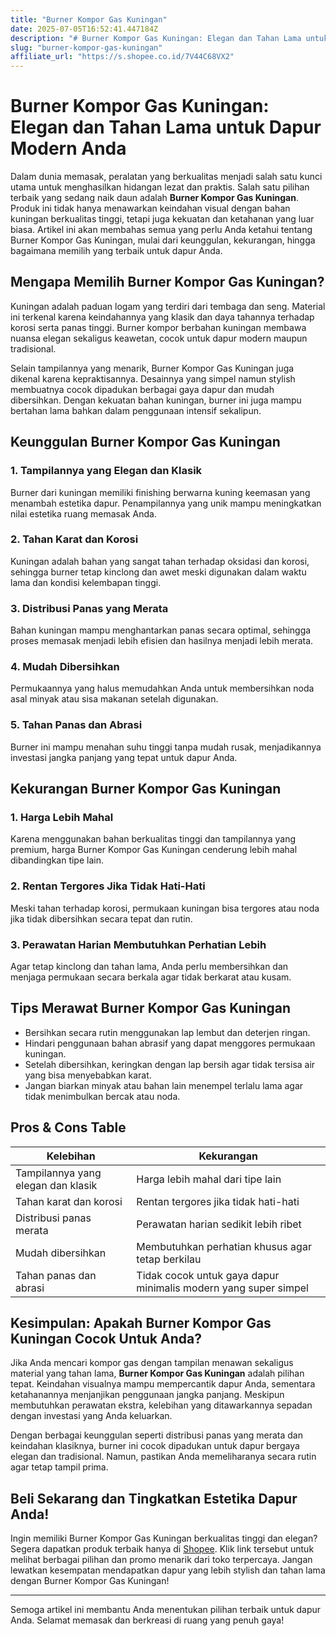 ```yaml
---
title: "Burner Kompor Gas Kuningan"
date: 2025-07-05T16:52:41.447184Z
description: "# Burner Kompor Gas Kuningan: Elegan dan Tahan Lama untuk Dapur Modern Anda..."
slug: "burner-kompor-gas-kuningan"
affiliate_url: "https://s.shopee.co.id/7V44C68VX2"
---
```

# Burner Kompor Gas Kuningan: Elegan dan Tahan Lama untuk Dapur Modern Anda

Dalam dunia memasak, peralatan yang berkualitas menjadi salah satu kunci utama untuk menghasilkan hidangan lezat dan praktis. Salah satu pilihan terbaik yang sedang naik daun adalah **Burner Kompor Gas Kuningan**. Produk ini tidak hanya menawarkan keindahan visual dengan bahan kuningan berkualitas tinggi, tetapi juga kekuatan dan ketahanan yang luar biasa. Artikel ini akan membahas semua yang perlu Anda ketahui tentang Burner Kompor Gas Kuningan, mulai dari keunggulan, kekurangan, hingga bagaimana memilih yang terbaik untuk dapur Anda.

## Mengapa Memilih Burner Kompor Gas Kuningan?

Kuningan adalah paduan logam yang terdiri dari tembaga dan seng. Material ini terkenal karena keindahannya yang klasik dan daya tahannya terhadap korosi serta panas tinggi. Burner kompor berbahan kuningan membawa nuansa elegan sekaligus keawetan, cocok untuk dapur modern maupun tradisional.

Selain tampilannya yang menarik, Burner Kompor Gas Kuningan juga dikenal karena kepraktisannya. Desainnya yang simpel namun stylish membuatnya cocok dipadukan berbagai gaya dapur dan mudah dibersihkan. Dengan kekuatan bahan kuningan, burner ini juga mampu bertahan lama bahkan dalam penggunaan intensif sekalipun.

## Keunggulan Burner Kompor Gas Kuningan

### 1. Tampilannya yang Elegan dan Klasik
Burner dari kuningan memiliki finishing berwarna kuning keemasan yang menambah estetika dapur. Penampilannya yang unik mampu meningkatkan nilai estetika ruang memasak Anda.

### 2. Tahan Karat dan Korosi
Kuningan adalah bahan yang sangat tahan terhadap oksidasi dan korosi, sehingga burner tetap kinclong dan awet meski digunakan dalam waktu lama dan kondisi kelembapan tinggi.

### 3. Distribusi Panas yang Merata
Bahan kuningan mampu menghantarkan panas secara optimal, sehingga proses memasak menjadi lebih efisien dan hasilnya menjadi lebih merata.

### 4. Mudah Dibersihkan
Permukaannya yang halus memudahkan Anda untuk membersihkan noda asal minyak atau sisa makanan setelah digunakan.

### 5. Tahan Panas dan Abrasi
Burner ini mampu menahan suhu tinggi tanpa mudah rusak, menjadikannya investasi jangka panjang yang tepat untuk dapur Anda.

## Kekurangan Burner Kompor Gas Kuningan

### 1. Harga Lebih Mahal
Karena menggunakan bahan berkualitas tinggi dan tampilannya yang premium, harga Burner Kompor Gas Kuningan cenderung lebih mahal dibandingkan tipe lain.

### 2. Rentan Tergores Jika Tidak Hati-Hati
Meski tahan terhadap korosi, permukaan kuningan bisa tergores atau noda jika tidak dibersihkan secara tepat dan rutin.

### 3. Perawatan Harian Membutuhkan Perhatian Lebih
Agar tetap kinclong dan tahan lama, Anda perlu membersihkan dan menjaga permukaan secara berkala agar tidak berkarat atau kusam.

## Tips Merawat Burner Kompor Gas Kuningan

- Bersihkan secara rutin menggunakan lap lembut dan deterjen ringan.
- Hindari penggunaan bahan abrasif yang dapat menggores permukaan kuningan.
- Setelah dibersihkan, keringkan dengan lap bersih agar tidak tersisa air yang bisa menyebabkan karat.
- Jangan biarkan minyak atau bahan lain menempel terlalu lama agar tidak menimbulkan bercak atau noda.

## Pros & Cons Table

| Kelebihan | Kekurangan |
| --- | --- |
| Tampilannya yang elegan dan klasik | Harga lebih mahal dari tipe lain |
| Tahan karat dan korosi | Rentan tergores jika tidak hati-hati |
| Distribusi panas merata | Perawatan harian sedikit lebih ribet |
| Mudah dibersihkan | Membutuhkan perhatian khusus agar tetap berkilau |
| Tahan panas dan abrasi | Tidak cocok untuk gaya dapur minimalis modern yang super simpel |

## Kesimpulan: Apakah Burner Kompor Gas Kuningan Cocok Untuk Anda?

Jika Anda mencari kompor gas dengan tampilan menawan sekaligus material yang tahan lama, **Burner Kompor Gas Kuningan** adalah pilihan tepat. Keindahan visualnya mampu mempercantik dapur Anda, sementara ketahanannya menjanjikan penggunaan jangka panjang. Meskipun membutuhkan perawatan ekstra, kelebihan yang ditawarkannya sepadan dengan investasi yang Anda keluarkan.

Dengan berbagai keunggulan seperti distribusi panas yang merata dan keindahan klasiknya, burner ini cocok dipadukan untuk dapur bergaya elegan dan tradisional. Namun, pastikan Anda memeliharanya secara rutin agar tetap tampil prima.

## Beli Sekarang dan Tingkatkan Estetika Dapur Anda!

Ingin memiliki Burner Kompor Gas Kuningan berkualitas tinggi dan elegan? Segera dapatkan produk terbaik hanya di [Shopee](https://s.shopee.co.id/7V44C68VX2). Klik link tersebut untuk melihat berbagai pilihan dan promo menarik dari toko terpercaya. Jangan lewatkan kesempatan mendapatkan dapur yang lebih stylish dan tahan lama dengan Burner Kompor Gas Kuningan!

---

Semoga artikel ini membantu Anda menentukan pilihan terbaik untuk dapur Anda. Selamat memasak dan berkreasi di ruang yang penuh gaya!